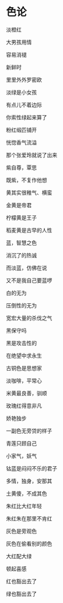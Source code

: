    

# 色论

淡橙红

大男孩用情

容易消褪

新鲜时

里里外外罗密欧

  

淡绿是小女孩

有点儿不着边际

你索性绿起来算了

  

粉红缎匹铺开

恍惚香气流溢

那个张爱玲就说了出来

  

紫自尊，覃思

既紫，不复作他想

  

黄其实很稚气、横蛮

  

金黄是帝君

柠檬黄是王子

稻麦黄是古早的人性

  

蓝，智慧之色

消沉了的热诚

而淡蓝，仿佛在说

又不是我自己要蓝啰

  

白的无为

压倒性的无为

宽宏大量的杀伐之气

  

黑保守吗

黑是攻击性的

在绝望中求永生

  

古铜色是思想家

淡咖啡，平常心

米黄最良善，驯顺

  

玫瑰红得意非凡

娇艳独步

一副色无旁贷的样子

  

青莲只顾自己

小家气，妖气

  

钴蓝是闷闷不乐的君子

多情，独身，安那其

  

土黄傻，不成其色

  

朱红比大红年轻

朱红朱在那里不肯红

  

灰色是旁观色

灰色在偷看别的颜色

  

大红配大绿

顿起喜感

红也豁出去了

绿也豁出去了